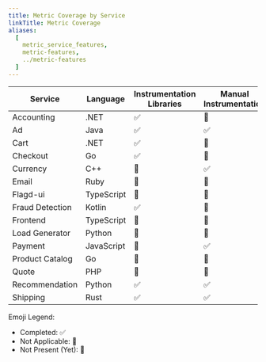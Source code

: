 ```yaml
---
title: Metric Coverage by Service
linkTitle: Metric Coverage
aliases:
  [
    metric_service_features,
    metric-features,
    ../metric-features
  ]
---
```


| Service         | Language             | Instrumentation Libraries | Manual Instrumentation | Multiple Instruments | Views | Custom Attributes | Resource Detection | Exemplars |
| --------------- | -------------------- | ------------------------- | ---------------------- | -------------------- | ----- | ----------------- | ------------------ | --------- |
| Accounting      | .NET | ✅                         | 🚧                     | 🚧                   | 🚧    | 🚧                | 🚧                 | 🚧        |
| Ad              | Java                 | ✅                         | ✅                      | 🚧                   | 🚧    | ✅                 | ✅                  | ✅         |
| Cart            | .NET | ✅                         | 🚧                     | 🚧                   | 🚧    | 🚧                | 🚧                 | ✅         |
| Checkout        | Go                   | ✅                         | 🚧                     | 🚧                   | 🚧    | 🚧                | 🚧                 | 🚧        |
| Currency        | C++                  | 🔕                        | ✅                      | 🚧                   | 🚧    | 🚧                | 🚧                 | 🚧        |
| Email           | Ruby                 | 🚧                        | 🚧                     | 🚧                   | 🚧    | 🚧                | 🚧                 | 🚧        |
| Flagd-ui        | TypeScript           | 🚧                        | 🚧                     | 🚧                   | 🚧    | 🚧                | 🚧                 | 🚧        |
| Fraud Detection | Kotlin               | ✅                         | 🚧                     | 🚧                   | 🚧    | 🚧                | ✅                  | 🚧        |
| Frontend        | TypeScript           | 🚧                        | 🚧                     | 🚧                   | 🚧    | 🚧                | 🚧                 | 🚧        |
| Load Generator  | Python               | 🚧                        | 🚧                     | 🚧                   | 🚧    | 🚧                | 🚧                 | 🚧        |
| Payment         | JavaScript           | 🚧                        | ✅                      | 🚧                   | 🚧    | 🚧                | ✅                  | 🚧        |
| Product Catalog | Go                   | 🚧                        | 🚧                     | 🚧                   | 🚧    | 🚧                | 🚧                 | 🚧        |
| Quote           | PHP                  | 🚧                        | 🚧                     | 🚧                   | 🚧    | 🚧                | 🚧                 | 🚧        |
| Recommendation  | Python               | ✅                         | ✅                      | 🚧                   | 🚧    | 🚧                | 🚧                 | 🚧        |
| Shipping        | Rust                 | ✅                         | ✅                      | 🚧                   | 🚧    | 🚧                | ✅                  | 🚧        |

Emoji Legend:

- Completed: ✅
- Not Applicable: 🔕
- Not Present (Yet): 🚧
